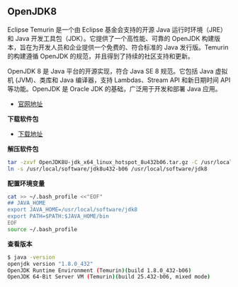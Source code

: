 ## OpenJDK8

Eclipse Temurin 是一个由 Eclipse 基金会支持的开源 Java 运行时环境（JRE）和 Java 开发工具包（JDK）。它提供了一个高性能、可靠的 OpenJDK 构建版本，旨在为开发人员和企业提供一个免费的、符合标准的 Java 发行版。Temurin 的构建遵循 OpenJDK 的规范，并且得到了持续的社区支持和更新。

OpenJDK 8 是 Java 平台的开源实现，符合 Java SE 8 规范。它包括 Java 虚拟机 (JVM)、类库和 Java 编译器，支持 Lambdas、Stream API 和新日期时间 API 等功能。OpenJDK 是 Oracle JDK 的基础，广泛用于开发和部署 Java 应用。

- [官网地址](https://adoptium.net/zh-CN/)



**下载软件包**

- [下载地址](https://adoptium.net/zh-CN/temurin/releases/?os=linux&arch=x64&package=jdk&version=8)

**解压软件包**

```bash
tar -zxvf OpenJDK8U-jdk_x64_linux_hotspot_8u432b06.tar.gz -C /usr/local/software/
ln -s /usr/local/software/jdk8u432-b06 /usr/local/software/jdk8
```

**配置环境变量**

```bash
cat >> ~/.bash_profile <<"EOF"
## JAVA_HOME
export JAVA_HOME=/usr/local/software/jdk8
export PATH=$PATH:$JAVA_HOME/bin
EOF
source ~/.bash_profile
```

**查看版本**

```bash
$ java -version
openjdk version "1.8.0_432"
OpenJDK Runtime Environment (Temurin)(build 1.8.0_432-b06)
OpenJDK 64-Bit Server VM (Temurin)(build 25.432-b06, mixed mode)
```
